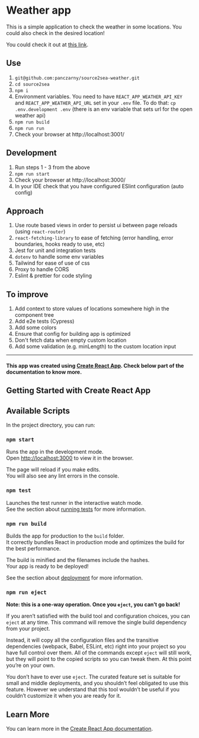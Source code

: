 # Weather app
This is a simple application to check the weather in some locations. You could also check in the desired location!

You could check it out at [this link](https://sharp-haibt-02d1a4.netlify.app/).

## Use
1. `git@github.com:panczarny/source2sea-weather.git`
2. `cd source2sea`
3. `npm i`
4. Environment variables. You need to have `REACT_APP_WEATHER_API_KEY` and `REACT_APP_WEATHER_API_URL` set in your `.env` file. To do that: `cp .env.development .env` (there is an env variable that sets url for the open weather api)
5. `npm run build`
6. `npm run run`
7. Check your browser at http://localhost:3001/

## Development
1. Run steps 1 - 3 from the above
2. `npm run start`
3. Check your browser at http://localhost:3000/
4. In your IDE check that you have configured ESlint configuration (auto config)

## Approach
1. Use route based views in order to persist ui between page reloads (using `react-router`)
2. `react-fetching-library` to ease of fetching (error handling, error boundaries, hooks ready to use, etc)
3. Jest for unit and integration tests
4. `dotenv` to handle some env variables
5. Tailwind for ease of use of css
6. Proxy to handle CORS
7. Eslint & prettier for code styling

## To improve
1. Add context to store values of locations somewhere high in the component tree
2. Add e2e tests (Cypress)
3. Add some colors
4. Ensure that config for building app is optimized
5. Don't fetch data when empty custom location
6. Add some validation (e.g. minLength) to the custom location input

---

#### This app was created using [Create React App](https://github.com/facebook/create-react-app). Check below part of the documentation to know more.

## Getting Started with Create React App

## Available Scripts

In the project directory, you can run:

### `npm start`

Runs the app in the development mode.\
Open [http://localhost:3000](http://localhost:3000) to view it in the browser.

The page will reload if you make edits.\
You will also see any lint errors in the console.

### `npm test`

Launches the test runner in the interactive watch mode.\
See the section about [running tests](https://facebook.github.io/create-react-app/docs/running-tests) for more information.

### `npm run build`

Builds the app for production to the `build` folder.\
It correctly bundles React in production mode and optimizes the build for the best performance.

The build is minified and the filenames include the hashes.\
Your app is ready to be deployed!

See the section about [deployment](https://facebook.github.io/create-react-app/docs/deployment) for more information.

### `npm run eject`

**Note: this is a one-way operation. Once you `eject`, you can’t go back!**

If you aren’t satisfied with the build tool and configuration choices, you can `eject` at any time. This command will remove the single build dependency from your project.

Instead, it will copy all the configuration files and the transitive dependencies (webpack, Babel, ESLint, etc) right into your project so you have full control over them. All of the commands except `eject` will still work, but they will point to the copied scripts so you can tweak them. At this point you’re on your own.

You don’t have to ever use `eject`. The curated feature set is suitable for small and middle deployments, and you shouldn’t feel obligated to use this feature. However we understand that this tool wouldn’t be useful if you couldn’t customize it when you are ready for it.

## Learn More

You can learn more in the [Create React App documentation](https://facebook.github.io/create-react-app/docs/getting-started).

